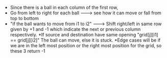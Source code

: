 * Since there is a ball in each column of the first row,
* Go from left to right for each ball ---> see how it can move or fall from top to bottom
* "if the ball wants to move from i1 to i2" ---> Shift right/left in same row given by +1 and -1 which indicate the next or previous column respectively.
*If source and destination have same opening "grid[j][i1] == grid[j][i2]" The ball can move, else it is stuck.
*Edge cases will be if we are in the left most position or the right most position for the grid, so these 3 return -1